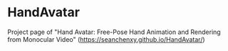 # HandAvatar
Project page of "Hand Avatar: Free-Pose Hand Animation and Rendering from Monocular Video" (https://seanchenxy.github.io/HandAvatar/)
